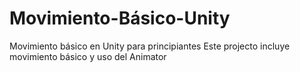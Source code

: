 # Movimiento-Básico-Unity
Movimiento básico en Unity para principiantes Este projecto incluye movimiento básico y uso del Animator
